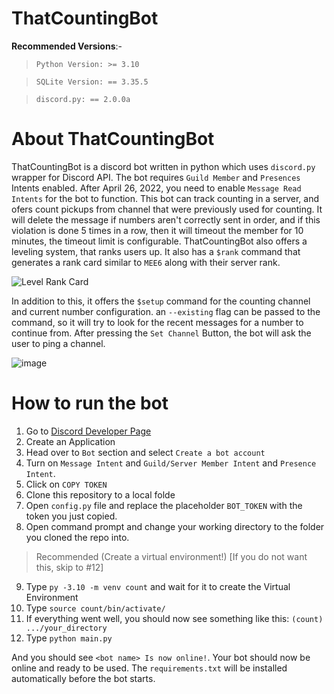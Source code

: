 # ThatCountingBot
 
__Recommended Versions__:-

> `Python Version: >= 3.10`

> `SQLite Version: == 3.35.5`

> `discord.py: == 2.0.0a`

# About ThatCountingBot

ThatCountingBot is a discord bot written in python which uses `discord.py` wrapper for Discord API. The bot requires `Guild Member` and `Presences` Intents enabled. After April 26, 2022, you need to enable `Message Read Intents` for the bot to function. This bot can track counting in a server, and ofers count pickups from channel that were previously used for counting. It will delete the message if numbers aren't correctly sent in order, and if this violation is done 5 times in a row, then it will timeout the member for 10 minutes, the timeout limit is configurable. ThatCountingBot also offers a leveling system, that ranks users up. It also has a `$rank` command that generates a rank card similar to `MEE6` along with their server rank. 

![Level Rank Card](https://user-images.githubusercontent.com/97220904/150376149-1138f182-2ef1-489e-aafa-347a824d56ed.png)

In addition to this, it offers the `$setup` command for the counting channel and current number configuration. an `--existing` flag can be passed to the command, so it will try to look for the recent messages for a number to continue from. After pressing the `Set Channel` Button, the bot will ask the user to ping a channel.

![image](https://user-images.githubusercontent.com/97220904/150377161-927efed4-1a31-4121-a7e2-4a359028dc7f.png)

# How to run the bot

1. Go to [Discord Developer Page](https://discord.com/developers/applications)
2. Create an Application
3. Head over to `Bot` section and select `Create a bot account`
4. Turn on `Message Intent` and `Guild/Server Member Intent` and `Presence Intent`.
5. Click on `COPY TOKEN`
6. Clone this repository to a local folde
7. Open `config.py` file and replace the placeholder `BOT_TOKEN` with the token you just copied.
8. Open command prompt and change your working directory to the folder you cloned the repo into.
> Recommended (Create a virtual environment!) [If you do not want this, skip to #12]
9. Type `py -3.10 -m venv count` and wait for it to create the Virtual Environment
10. Type `source count/bin/activate/`
11. If everything went well, you should now see something like this: `(count) .../your_directory`
12. Type `python main.py`

And you should see `<bot name> Is now online!`. Your bot should now be online and ready to be used. The `requirements.txt` will be installed automatically before the bot starts.
